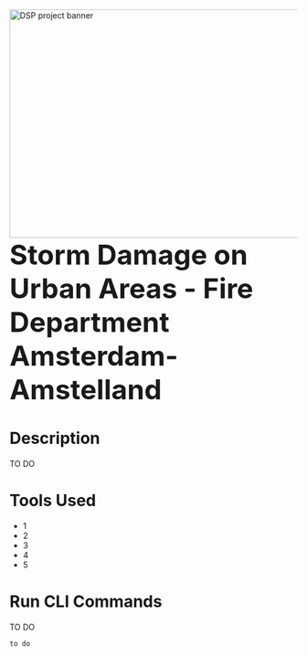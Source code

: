 <img src="https://images.unsplash.com/photo-1624692630016-78ac2e23f6f0?ixlib=rb-4.0.3&q=85&fm=jpg&crop=entropy&cs=srgb&w=3600" alt="DSP project banner" title="Storm Damage on Urban Areas - Fire Department Amsterdam-Amstelland" width="1600" height="400" style="object-fit: cover" />
<font size=24><b>Storm Damage on Urban Areas - Fire Department Amsterdam-Amstelland</b></font>

# Description

TO DO

# Tools Used

- 1
- 2
- 3
- 4
- 5

# Run CLI Commands

TO DO

`to do`
